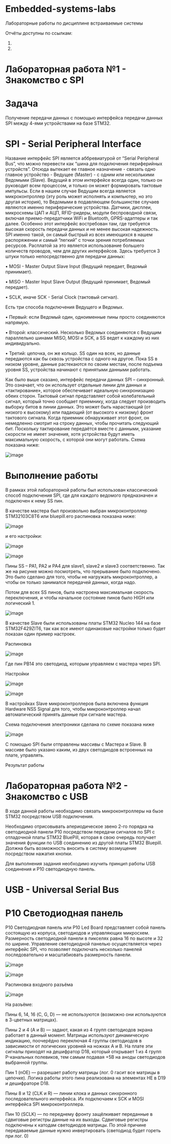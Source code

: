 # Embedded-systems-labs

Лабораторные работы по дисциплине встраиваемые системы

Отчёты доступны по ссылкам:
  
  1.
  2.

# Лабораторная работа №1 - Знакомство с SPI

# Задача

Получение передачи данных с помощью интерфейса передачи данных SPI между 4-ями устройствами на базе STM32. 

# SPI - Serial Peripheral Interface

Название интерфейс SPI является аббревиатурой от “Serial Peripheral Bus”, что можно перевести как “шина для подключения периферийных устройств”. Отсюда вытекает ее главное назначение - связать одно главное устройство - Ведущее (Master) - с одним или несколькими Ведомыми (Slave). Ведущий в этом интерфейсе всегда один, только он руководит всем процессом, и только он может формировать тактовые импульсы. Если в нашем случае Ведущим всегда является микроконтроллер (эту роль может исполнять и компьютер, но это другая история), то Ведомыми в подавляющем большинстве случаев являются именно периферические устройства. Датчики, дисплеи, микросхемы ЦАП и АЦП, RFID-ридеры, модули беспроводной связи, включая приемо-передатчики WiFi и Bluetooth, GPRS-адаптеры и так далее. Особенно этот интерфейс востребован там, где требуется высокая скорость передачи данных и не менее высокая надежность. SPI именно такой, он самый быстрый из всех имеющихся в нашем распоряжении и самый “легкий” с точки зрения потребляемых ресурсов. Расплатой за это является использование большего количеств проводов, чем для других интерфейсов. Здесь требуется 3 штуки только непосредственно для передачи данных:

  •	MOSI - Master Output Slave Input (Ведущий передает, Ведомый принимает).
  
  •	MISO - Master Input Slave Output (Ведущий принимает, Ведомый передает).
  
  •	SCLK, иначе SCK - Serial Clock (тактовый сигнал).

Есть три способа подключения Ведущего и Ведомых.

  •	Первый: если Ведомый один, одноименные пины просто соединяются напрямую. 
  
  •	Второй: классический. Несколько Ведомых соединяются с Ведущим параллельно шинами MISO, MOSI и SCK, а SS ведет к каждому из них индивидуально.
  
  •	Третий: цепочка, он же кольцо. SS один на всех, но данные передаются как бы сквозь устройства с одного на другое. Пока SS в низком уровне, данные растекаются по своим местам, после подъема уровня SS, устройства начинают с принятыми данными работать. 

Как было выше сказано, интерфейс передачи данных SPI – синхронный. Это означает, что он использует отдельные линии для данных и «тактирование», которое обеспечивает идеальную синхронизацию обеих сторон. Тактовый сигнал представляет собой колебательный сигнал, который точно сообщает приемнику, когда следует производить выборку битов в линии данных. Это может быть нарастающий (от низкого к высокому) или падающий (от высокого к низкому) фронт тактового сигнала. Когда приемник обнаруживает этот фронт, он немедленно смотрит на строку данных, чтобы прочитать следующий бит. Поскольку тактирование передаётся вместе с данными, указание скорости не имеет значения, хотя устройства будут иметь максимальную скорость, с которой они могут работать. Схема показана ниже:

![image](https://github.com/PabloD9026/Embedded-systems-labs/assets/91127156/f2b708e3-bbe3-42c6-bd11-0e4dcffafd7a)

# Выполнение работы

В рамках этой лабораторной работы был использован классический способ подключения SPI, где для каждого ведомого предназначен и подключен к нему SS пин. 

В качестве мастера был произвольно выбран микроконтроллер STM32103C8T6 или bluepill.его распиновка показана ниже:

![image](https://github.com/PabloD9026/Embedded-systems-labs/assets/91127156/f85a9252-0255-4327-9ce8-64cd4fbb5568)

и его настройки:

![image](https://github.com/PabloD9026/Embedded-systems-labs/assets/91127156/6e421f07-35bd-4a5d-ba4e-ce556142fc7c)

![image](https://github.com/PabloD9026/Embedded-systems-labs/assets/91127156/bab42787-5658-49a9-a926-b4ee2c0ddb6e)

Пины SS – PA1, PA2 и PA4 для slave1, slave2 и slave3 соответственно. Так же на рисунке можно посмотреть, что прерывание было подключено. Это было сделано для того, чтобы не нагружать микроконтроллер, а чтобы он только занимался передачей данных, когда надо.

Потом для всех SS пинов, была настроена максимальная скорость переключения, и чтобы начальное состояние пинов было HIGH или логический 1.

![image](https://github.com/PabloD9026/Embedded-systems-labs/assets/91127156/98231520-67c6-45a1-a66d-57065f5aaaec)

В качестве Slave были использованы платы STM32 Nucleo 144 на базе STM32F429ZIT6, так как все имеют одинаковые настройки только будет показан один пример настроек.

Распиновка

![image](https://github.com/PabloD9026/Embedded-systems-labs/assets/91127156/0cb43a50-aba0-4feb-bd7a-2124249eb599)

Где пин PB14 это светодиод, которым управляем с мастера через SPI.

Настройки

![image](https://github.com/PabloD9026/Embedded-systems-labs/assets/91127156/0f60ef12-05f0-4051-ad8b-026fe9328de8)

![image](https://github.com/PabloD9026/Embedded-systems-labs/assets/91127156/49c11c0d-f1ff-400d-a753-2da7596d04de)

В настройках Slave микроконтроллеров была включена функция Hardware NSS Signal для того, чтобы микроконтроллер начал автоматический принять данные при сигнале мастера.

Схема подключения электроники сделана по схеме показана ниже

![image](https://github.com/PabloD9026/Embedded-systems-labs/assets/91127156/f431f20a-6975-4ff7-8f88-1f75d365fc90)

С помощью SPI были отправлены массивы с Мастера и Slave. В массиве было указано каким, из двух светодиодов встроенных на плате, управлять. 

Результат работы


# Лабораторная работа №2 - Знакомство с USB

В ходе данной работы необходимо связать микроконтроллеры на бызе STM32 посредством USB подключения.

Необходимо отрисовывать апериодическое звено 2-го порядка на светодиодной панели P10 посредством передачи сигналов по SPI с отладочной платы STM32 BluePill, которая в свою очередь получает значения функции по USB соединению из другой платы STM32 Bluepill. Должна быть возможность вносить в систему возмущение посредством нажатия кнопки.

Для выполнения задания необходимо изучить принцип работы USB соединения и P10 светодиодную панель.

# USB - Universal Serial Bus



# P10 Светодиодная панель

P10 Светодиодная панель или P10 Led Board представляет собой панель состоящую из корпуса, светодиодов и управляющих микросхем. Размерность светодиодной панели в пикселях равна 16 по высоте и 32 по ширине. Управление светодиодной панелью осуществляется через интерфейс SPI, что позволяет подключать несколько панелей последовательно и масштабиовать размерность панели.

![image](https://github.com/PabloD9026/Embedded-systems-labs/assets/91127156/230f2659-26ea-4239-9b96-57cc598d365f)

![image](https://github.com/PabloD9026/Embedded-systems-labs/assets/91127156/611f7046-9bf6-4dc3-86a0-c60d3860895a)

Распиновка входного разъёма

![image](https://github.com/PabloD9026/Embedded-systems-labs/assets/91127156/b3065a55-d843-4ee5-a29f-c43101d15114)

На разъёме:

  Пины 6, 14, 16 (C, G, D) — не используются (возможно они используются в 3-цветных матрицах).
  
  Пины 2 и 4 (A и B) — задают, какая из 4 групп светодиодов экрана работает в данный момент. Матрицы используют динамическую индикацию, поочерёдно переключая 4 группы светодиодов в зависимости от логических уровней на ножках A и B. На плате эти сигналы приходят на дешифратор D18, который открывает 1 из 4 групп P-канальных полевиков, тем самым подавая +5В на аноды светодиодов выбранной группы.
  
  Пин 1 (nOE) — разрешает работу матрицы (лог. 0 гасит все матрицы в цепочке). Логика работы этого пина реализована на элементах НЕ в D19 и дешифраторе D18.
  
  Пины 8 и 12 (CLK и R) — линии клока и данных синхронного последовательного интерфейса. Их подключаем к SCK и MOSI интерфейса SPI микроконтроллера.
  
  Пин 10 (SCLK) — по переднему фронту защёлкивает переданные в сдвиговые регистры данные на их выходы. Сдвиговые регистры подключены к катодам светодиодов матрицы. По этой причине передаваемые данные нужно инвертировать (светодиод будет гореть при лог. 0)
  















